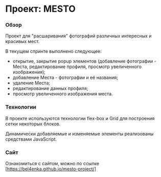 # Проект: MESTO

### Обзор
Проект для "расшаривания" фотографий различных интересных и красивых мест.

В текущем спринте выполнено следующее:
* открытие, закрытие popup элементов (добавление фотографии - Места, редактирование профиля, просмотр увеличенного изображения);
* добавление Места - фотографии и её названия;
* удаление Места;
* редактирование данных профиля;
* просмотр увеличенного изображения места.

### Технологии
В проекте используются технологии flex-box и Grid для построения сетки
некоторых блоков.

Динамически добавляемые и изменяемые элементы реализованы средствами JavaScript.

### Сайт
Ознакомиться с сайтом, можно по ссылке [https://bel4enka.github.io/mesto-project/]
